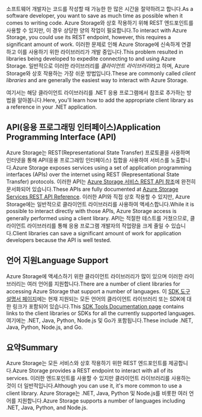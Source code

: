<span data-ttu-id="4697a-101">소프트웨어 개발자는 코드를 작성할 때 가능한 한 많은 시간을 절약하려고 합니다.</span><span class="sxs-lookup"><span data-stu-id="4697a-101">As a software developer, you want to save as much time as possible when it comes to writing code.</span></span> <span data-ttu-id="4697a-102">Azure Storage와 상호 작용하기 위해 REST 엔드포인트를 사용할 수 있지만, 이 경우 상당한 양의 작업이 필요합니다.</span><span class="sxs-lookup"><span data-stu-id="4697a-102">To interact with Azure Storage, you could use its REST endpoint, however, this requires a significant amount of work.</span></span> <span data-ttu-id="4697a-103">이러한 문제로 인해 Azure Storage에 신속하게 연결하고 이를 사용하기 위한 라이브러리가 개발 중입니다.</span><span class="sxs-lookup"><span data-stu-id="4697a-103">This problem resulted in libraries being developed to expedite connecting to and using Azure Storage.</span></span> <span data-ttu-id="4697a-104">일반적으로 이러한 라이브러리를 *클라이언트 라이브러리*라고 하며, Azure Storage와 상호 작용하는 가장 쉬운 방법입니다.</span><span class="sxs-lookup"><span data-stu-id="4697a-104">These are commonly called *client libraries* and are generally the easiest way to interact with Azure Storage.</span></span> 

<span data-ttu-id="4697a-105">여기서는 해당 클라이언트 라이브러리를 .NET 응용 프로그램에서 참조로 추가하는 방법을 알아봅니다.</span><span class="sxs-lookup"><span data-stu-id="4697a-105">Here, you'll learn how to add the appropriate client library as a reference in your .NET application.</span></span>

## <a name="application-programming-interface-api"></a><span data-ttu-id="4697a-106">API(응용 프로그래밍 인터페이스)</span><span class="sxs-lookup"><span data-stu-id="4697a-106">Application Programming Interface (API)</span></span>

<span data-ttu-id="4697a-107">Azure Storage는 REST(Representational State Transfer) 프로토콜을 사용하며 인터넷을 통해 API(응용 프로그래밍 인터페이스) 집합을 사용하여 서비스를 노출합니다.</span><span class="sxs-lookup"><span data-stu-id="4697a-107">Azure Storage exposes services using a set of application programming interfaces (APIs) over the internet using REST (Representational State Transfer) protocols.</span></span> <span data-ttu-id="4697a-108">이러한 API는 [Azure Storage 서비스 REST API 참조](https://docs.microsoft.com/en-us/rest/api/storageservices/)에 완전히 문서화되어 있습니다.</span><span class="sxs-lookup"><span data-stu-id="4697a-108">These APIs are fully documented at [Azure Storage Services REST API Reference](https://docs.microsoft.com/en-us/rest/api/storageservices/).</span></span> <span data-ttu-id="4697a-109">이러한 API와 직접 상호 작용할 수 있지만, Azure Storage에는 일반적으로 클라이언트 라이브러리를 사용하여 액세스합니다.</span><span class="sxs-lookup"><span data-stu-id="4697a-109">While it is possible to interact directly with those APIs, Azure Storage access is generally performed using a client library.</span></span> <span data-ttu-id="4697a-110">API는 적절한 테스트를 거쳤으므로, 클라이언트 라이브러리를 통해 응용 프로그램 개발자의 작업량을 크게 줄일 수 있습니다.</span><span class="sxs-lookup"><span data-stu-id="4697a-110">Client libraries can save a significant amount of work for application developers because the API is well tested.</span></span>

## <a name="language-support"></a><span data-ttu-id="4697a-111">언어 지원</span><span class="sxs-lookup"><span data-stu-id="4697a-111">Language Support</span></span>

<span data-ttu-id="4697a-112">Azure Storage에 액세스하기 위한 클라이언트 라이브러리가 많이 있으며 이러한 라이브러리는 여러 언어를 지원합니다.</span><span class="sxs-lookup"><span data-stu-id="4697a-112">There are a number of client libraries for accessing Azure Storage that support a number of languages.</span></span> <span data-ttu-id="4697a-113">이 [SDK 도구 설명서 페이지](https://docs.microsoft.com/en-us/azure/#pivot=sdkstools)에는 현재 지원되는 모든 언어의 클라이언트 라이브러리 또는 SDK에 대한 링크가 포함되어 있습니다.</span><span class="sxs-lookup"><span data-stu-id="4697a-113">This [SDK Tools Documentation page](https://docs.microsoft.com/en-us/azure/#pivot=sdkstools) contains links to the client libraries or SDKs for all the currently supported languages.</span></span> <span data-ttu-id="4697a-114">여기에는 .NET, Java, Python, Node.js 및 Go가 포함됩니다.</span><span class="sxs-lookup"><span data-stu-id="4697a-114">These include .NET, Java, Python, Node.js, and Go.</span></span>

## <a name="summary"></a><span data-ttu-id="4697a-115">요약</span><span class="sxs-lookup"><span data-stu-id="4697a-115">Summary</span></span>

<span data-ttu-id="4697a-116">Azure Storage는 모든 서비스와 상호 작용하기 위한 REST 엔드포인트를 제공합니다.</span><span class="sxs-lookup"><span data-stu-id="4697a-116">Azure Storage provides a REST endpoint to interact with all of its services.</span></span> <span data-ttu-id="4697a-117">이러한 엔드포인트를 사용할 수 있지만 클라이언트 라이브러리를 사용하는 것이 더 일반적입니다.</span><span class="sxs-lookup"><span data-stu-id="4697a-117">Although you can use it, it's more common to use a client library.</span></span> <span data-ttu-id="4697a-118">Azure Storage는 .NET, Java, Python 및 Node.js를 비롯한 여러 언어를 지원합니다.</span><span class="sxs-lookup"><span data-stu-id="4697a-118">Azure Storage supports a number of languages including .NET, Java, Python, and Node.js.</span></span>


